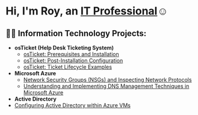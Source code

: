 # <h1>Hi, I'm Roy, an <a href="https://www.linkedin.com/in/roy-murray-19261430b/">IT Professional</a>☺</h1>

<h2>👨‍💻 Information Technology Projects:</h2>

- <b>osTicket (Help Desk Ticketing System)</b>
  - [osTicket: Prerequisites and Installation](https://github.com/Roy-Murray/osticket-prereqs)
  - [osTicket: Post-Installation Configuration](https://github.com/Roy-Murray/post-install-config)
  - [osTicket: Ticket Lifecycle Examples](https://github.com/Roy-Murray/ticket-lifecycle)
- <b>Microsoft Azure</b>
  - [Network Security Groups (NSGs) and Inspecting Network Protocols](https://github.com/Roy-Murray/azure-network-protocols)
  - [Understanding and Implementing DNS Management Techniques in Microsoft Azure](https://github.com/Roy-Murray/DNS-Management)
- <b>Active Directory</b>
- [Configuring Active Directory within Azure VMs](https://github.com/Roy-Murray/configure-ad)
